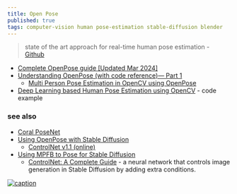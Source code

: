 ```yaml
---
title: Open Pose
published: true
tags: computer-vision human pose-estimation stable-diffusion blender
---
```

>  state of the art approach for real-time human pose estimation - [Github](https://github.com/CMU-Perceptual-Computing-Lab/openpose)

- [Complete OpenPose guide [Updated Mar 2024]](https://www.ikomia.ai/blog/complete-openpose-guide)
- [Understanding OpenPose (with code reference)— Part 1](https://medium.com/analytics-vidhya/understanding-openpose-with-code-reference-part-1-b515ba0bbc73)
	- [Multi Person Pose Estimation in OpenCV using OpenPose](https://learnopencv.com/multi-person-pose-estimation-in-opencv-using-openpose/)
- [Deep Learning based Human Pose Estimation using OpenCV](https://learnopencv.com/deep-learning-based-human-pose-estimation-using-opencv-cpp-python/) - code example

### see also
- [Coral PoseNet](https://github.com/google-coral/project-posenet?tab=readme-ov-file#coral-posenet)
- [Using OpenPose with Stable Diffusion](https://machinelearningmastery.com/openpose-with-stable-diffusion/)
	- [ControlNet v1.1 (online)](https://hysts-controlnet-v1-1.hf.space/?__theme=light)
- [Using MPFB to Pose for Stable Diffusion](https://static.makehumancommunity.org/mpfb/docs/openpose.html)
	- [ControlNet: A Complete Guide](https://stable-diffusion-art.com/controlnet/) - a neural network that controls image generation in Stable Diffusion by adding extra conditions.

[![caption](https://assets-global.website-files.com/645cec60ffb18d5ebb37da4b/655f6bd3bebc9ae6340764a7_openpose_base.jpg)](https://www.ikomia.ai/blog/complete-openpose-guide)